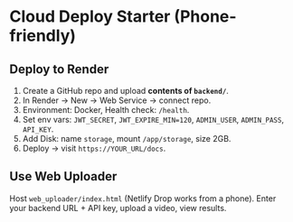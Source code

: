 # Cloud Deploy Starter (Phone-friendly)

## Deploy to Render
1) Create a GitHub repo and upload **contents of `backend/`**.
2) In Render → New → Web Service → connect repo.
3) Environment: Docker, Health check: `/health`.
4) Set env vars: `JWT_SECRET`, `JWT_EXPIRE_MIN=120`, `ADMIN_USER`, `ADMIN_PASS`, `API_KEY`.
5) Add Disk: name `storage`, mount `/app/storage`, size 2GB.
6) Deploy → visit `https://YOUR_URL/docs`.

## Use Web Uploader
Host `web_uploader/index.html` (Netlify Drop works from a phone). Enter your backend URL + API key, upload a video, view results.
